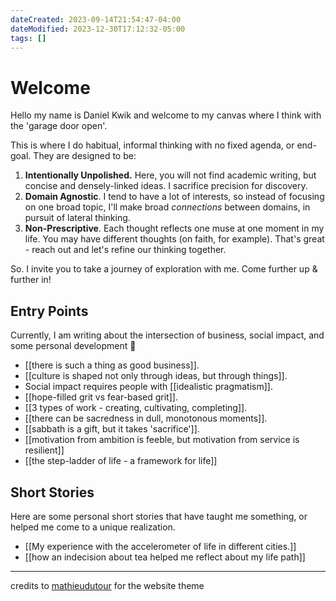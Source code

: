 ```yaml
---
dateCreated: 2023-09-14T21:54:47-04:00
dateModified: 2023-12-30T17:12:32-05:00
tags: []
---
```

# Welcome

Hello my name is Daniel Kwik and welcome to my canvas where I think with the 'garage door open'. 

This is where I do habitual, informal thinking with no fixed agenda, or end-goal. They are designed to be:

1. **Intentionally Unpolished.** Here, you will not find academic writing, but concise and densely-linked ideas. I sacrifice precision for discovery.
2. **Domain Agnostic**. I tend to have a lot of interests, so instead of focusing on one broad topic, I'll make broad *connections* between domains, in pursuit of lateral thinking.
3. **Non-Prescriptive**. Each thought reflects one muse at one moment in my life. You may have different thoughts (on faith, for example). That's great - reach out and let's refine our thinking together.

So. I invite you to take a journey of exploration with me. Come further up & further in!
## Entry Points
Currently, I am writing about the intersection of business, social impact, and some personal development  🙂

- [[there is such a thing as good business]].
- [[culture is shaped not only through ideas, but through things]].
- Social impact requires people with [[idealistic pragmatism]].
- [[hope-filled grit vs fear-based grit]].
- [[3 types of work - creating, cultivating, completing]].
- [[there can be sacredness in dull, monotonous moments]].
- [[sabbath is a gift, but it takes 'sacrifice']].
- [[motivation from ambition is feeble, but motivation from service is resilient]]
- [[the step-ladder of life - a framework for life]]
## Short Stories
Here are some personal short stories that have taught me something, or helped me come to a unique realization.

- [[My experience with the accelerometer of life in different cities.]]
- [[how an indecision about tea helped me reflect about my life path]]





-------------

credits to [mathieudutour](https://github.com/mathieudutour) for the website theme
